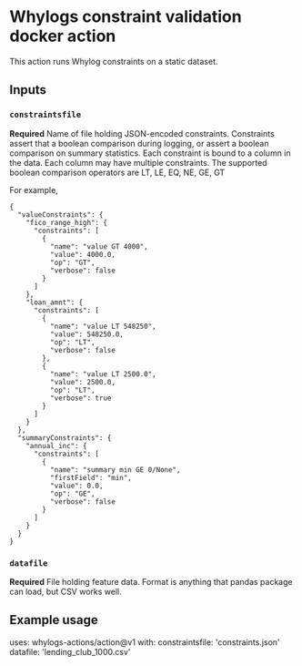 # Whylogs constraint validation docker action

This action runs Whylog constraints on a static dataset.

## Inputs

### `constraintsfile`

**Required** Name of file holding JSON-encoded constraints.
Constraints assert that a boolean comparison during logging, or assert a boolean comparison on summary statistics.
Each constraint is bound to a column in the data.  Each column may have multiple constraints.
The supported boolean comparison operators are LT, LE, EQ, NE, GE, GT

For example, 
```
{
  "valueConstraints": {
    "fico_range_high": {
      "constraints": [
        {
          "name": "value GT 4000",
          "value": 4000.0,
          "op": "GT",
          "verbose": false
        }
      ]
    },
    "loan_amnt": {
      "constraints": [
        {
          "name": "value LT 548250",
          "value": 548250.0,
          "op": "LT",
          "verbose": false
        },
        {
          "name": "value LT 2500.0",
          "value": 2500.0,
          "op": "LT",
          "verbose": true
        }
      ]
    }
  },
  "summaryConstraints": {
    "annual_inc": {
      "constraints": [
        {
          "name": "summary min GE 0/None",
          "firstField": "min",
          "value": 0.0,
          "op": "GE",
          "verbose": false
        }
      ]
    }
  }
}
```


### `datafile`

**Required** File holding feature data.  Format is anything that pandas package can load, but CSV works well.

## Example usage

uses: whylogs-actions/action@v1
with:
  constraintsfile: 'constraints.json'
  datafile: 'lending_club_1000.csv'

